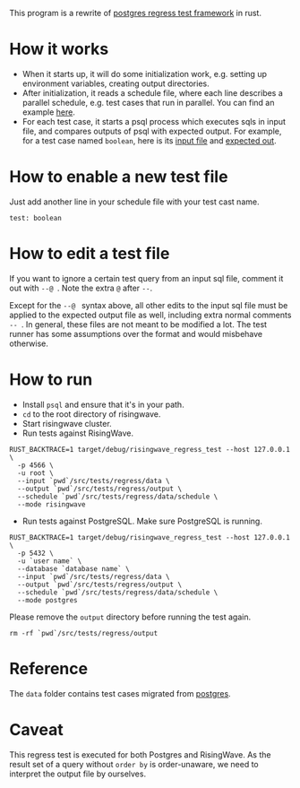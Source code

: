 This program is a rewrite of [postgres regress test framework](https://github.com/postgres/postgres/tree/master/src/test/regress) 
in rust.

# How it works

* When it starts up, it will do some initialization work, e.g. setting up environment variables, creating output 
  directories.
* After initialization, it reads a schedule file, where each line describes a parallel schedule, e.g. test cases that run
  in parallel. You can find an example [here](https://github.com/postgres/postgres/blob/master/src/test/regress/parallel_schedule).
* For each test case, it starts a psql process which executes sqls in input file, and compares outputs of psql with 
  expected output. For example, for a test case named `boolean`, here is its [input file](data/sql/boolean.sql)
  and [expected out](data/expected/boolean.out).

# How to enable a new test file

Just add another line in your schedule file with your test cast name.
```
test: boolean
```

# How to edit a test file

If you want to ignore a certain test query from an input sql file, comment it out with `--@ `. Note the extra `@` after `--`.

Except for the `--@ ` syntax above, all other edits to the input sql file must be applied to the expected output file as well, including extra normal comments `-- `.
In general, these files are not meant to be modified a lot. The test runner has some assumptions over the format and would misbehave otherwise.

# How to run

* Install `psql` and ensure that it's in your path.
* `cd` to the root directory of risingwave.
* Start risingwave cluster.
* Run tests against RisingWave.

```shell
RUST_BACKTRACE=1 target/debug/risingwave_regress_test --host 127.0.0.1 \
  -p 4566 \
  -u root \
  --input `pwd`/src/tests/regress/data \
  --output `pwd`/src/tests/regress/output \
  --schedule `pwd`/src/tests/regress/data/schedule \
  --mode risingwave
```

* Run tests against PostgreSQL. Make sure PostgreSQL is running.

```shell
RUST_BACKTRACE=1 target/debug/risingwave_regress_test --host 127.0.0.1 \
  -p 5432 \
  -u `user name` \
  --database `database name` \
  --input `pwd`/src/tests/regress/data \
  --output `pwd`/src/tests/regress/output \
  --schedule `pwd`/src/tests/regress/data/schedule \
  --mode postgres
```

Please remove the `output` directory before running the test again.

```shell
rm -rf `pwd`/src/tests/regress/output
```

# Reference

The `data` folder contains test cases migrated from [postgres](https://github.com/postgres/postgres/).

# Caveat

This regress test is executed for both Postgres and RisingWave. As the result set of a query without `order by` 
is order-unaware, we need to interpret the output file by ourselves. 
